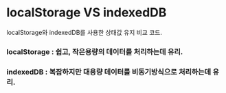 # localStorage VS indexedDB
localStorage와 indexedDB를 사용한 상태값 유지 비교 코드.
### localStorage : 쉽고, 작은용량의 데이터를 처리하는데 유리.
### indexedDB : 복잡하지만 대용량 데이터를 비동기방식으로 처리하는데 유리.
